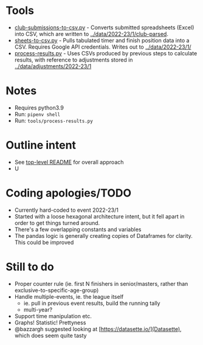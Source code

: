 # Tools

* [club-submissions-to-csv.py](club-submissions-to-csv.py) - Converts submitted spreadsheets (Excel) into CSV, which are written to [../data/2022-23/1/club-parsed](../data/.../club-parsed). 
* [sheets-to-csv.py](sheets-to-csv.py) - Pulls tabulated timer and finish position data into a CSV. Requires Google API credentials. Writes out to [../data/2022-23/1/](../data/.../event)
* [process-results.py](process-results.py) - Uses CSVs produced by previous steps to calculate results, with reference to adjustments stored in [../data/adjustments/2022-23/1](../data/adjustments/...)

# Notes 

* Requires python3.9
* Run: `pipenv shell`
* Run: `tools/process-results.py`

# Outline intent

* See [top-level README](../README.md) for overall approach
* U

# Coding apologies/TODO

* Currently hard-coded to event 2022-23/1
* Started with a loose hexagonal architecture intent, but it fell apart in order to get things turned around. 
* There's a few overlapping constants and variables
* The pandas logic is generally creating copies of Dataframes for clarity. This could be improved


# Still to do

* Proper counter rule (ie. first N finishers in senior/masters, rather than exclusive-to-specific-age-group)
* Handle multiple-events, ie. the league itself
  * ie. pull in previous event results, build the running tally
  * multi-year?
* Support time manipulation etc.
* Graphs! Statistic! Prettyness
 * @bazzargh suggested looking at [https://datasette.io/](Datasette), which does seem quite tasty

